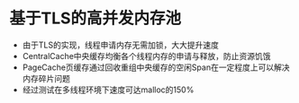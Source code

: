 # 基于TLS的高并发内存池  
* 由于TLS的实现，线程申请内存无需加锁，大大提升速度
* CentralCache中央缓存均衡各个线程内存的申请与释放，防止资源饥饿   
* PageCache页缓存通过回收重组中央缓存的空闲Span在一定程度上可以解决内存碎片问题
* 经过测试在多线程环境下速度可达malloc的150%
